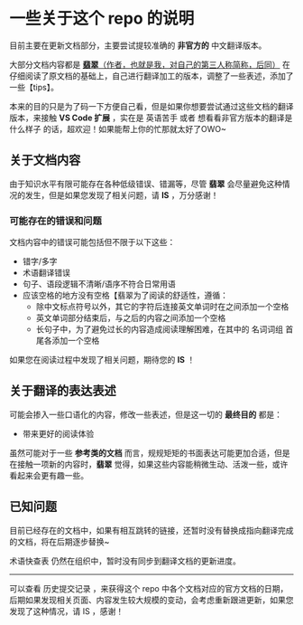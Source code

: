 # 一些关于这个 repo 的说明

目前主要在更新文档部分，主要尝试提较准确的 **非官方的** 中文翻译版本。

大部分文档内容都是 [**翡翠**（作者，也就是我，对自己的第三人称简称，后同）](https://github.com/HeveraletLaidCenx) 在仔细阅读了原文档的基础上，自己进行翻译加工的版本，调整了一些表述，添加了一些【tips】。

本来的目的只是为了码一下方便自己看，但是如果你想要尝试通过这些文档的翻译版本，来接触 **VS Code 扩展** ，实在是 英语苦手 或者 想看看非官方版本的翻译是什么样子 的话，超欢迎！如果能帮上你的忙那就太好了OWO~

## 关于文档内容

由于知识水平有限可能存在各种低级错误、错漏等，尽管 **翡翠** 会尽量避免这种情况的发生，但是如果您发现了相关问题，请 **IS** ，万分感谢！

### 可能存在的错误和问题

文档内容中的错误可能包括但不限于以下这些：

* 错字/多字
* 术语翻译错误
* 句子、语段逻辑不清晰/语序不符合日常用语
* 应该空格的地方没有空格【翡翠为了阅读的舒适性，遵循：
  * 除中文标点符号以外，其它的字符后连接英文单词时在之间添加一个空格
  * 英文单词部分结束后，与之后的内容之间添加一个空格
  * 长句子中，为了避免过长的内容造成阅读理解困难，在其中的 名词词组 首尾各添加一个空格

如果您在阅读过程中发现了相关问题，期待您的 **IS** ！

## 关于翻译的表达表述

可能会掺入一些口语化的内容，修改一些表述，但是这一切的 **最终目的** 都是：

* 带来更好的阅读体验

虽然可能对于一些 **参考类的文档** 而言，规规矩矩的书面表达可能更加合适，但是在接触一项新的内容时，**翡翠** 觉得，如果这些内容能稍微生动、活泼一些，或许看起来会更有趣一些。

## **已知问题**

目前已经存在的文档中，如果有相互跳转的链接，还暂时没有替换成指向翻译完成的文档，将在后期逐步替换~

术语快查表 仍然在组织中，暂时没有同步到翻译文档的更新进度。

------

可以查看 历史提交记录 ，来获得这个 repo 中各个文档对应的官方文档的日期，后期如果发现相关页面、内容发生较大规模的变动，会考虑重新跟进更新，如果您发现了这种情况，请 IS ，感谢！
